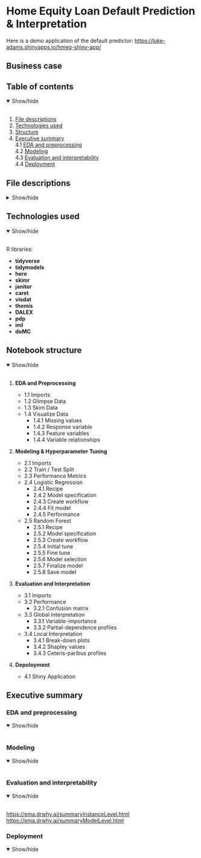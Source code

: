 # Home Equity Loan Default Prediction & Interpretation

Here is a demo application of the default predictor: https://luke-adams.shinyapps.io/hmeq-shiny-app/

## Business case


## Table of contents

<details open>
  <summary>Show/hide</summary>
  <br>
  
  1. [File descriptions](#file-descriptions)
  2. [Technologies used](#technologies-used)
  3. [Structure](#structure-of-notebooks)
  4. [Executive summary](#executive-summary)<br>
      4.1 [EDA and preprocessing](#eda-and-preprocessing)<br>
      4.2 [Modeling](#modeling)<br>
      4.3 [Evaluation and interpretability](#evaluation-and-interpretability)<br>
      4.4 [Deployment](#deployment)
  
</details>


## File descriptions

<details>
  <summary>Show/hide</summary>
  <br>
  For input after I add files to git
  
</details>


## Technologies used

<details open>
  <summary>Show/hide</summary>
  <br>

R libraries: <br>
  
- **tidyverse** <br>
- **tidymodels** <br>
- **here** <br>
- **skimr** <br>
- **janitor** <br>
- **caret** <br>
- **visdat** <br>
- **themis** <br>
- **DALEX** <br>
- **pdp** <br>
- **iml** <br>
- **doMC** <br>
  
</details>

## Notebook structure

<details open>
  <summary>Show/hide</summary>
  <br>

1. **EDA and Preprocessing**
   - 1.1 Imports
   - 1.2 Glimpse Data
   - 1.3 Skim Data
   - 1.4 Visualize Data
     - 1.4.1 Missing values
     - 1.4.2 Response variable
     - 1.4.3 Feature variables
     - 1.4.4 Variable relationships
  
2. **Modeling & Hyperparameter Tuning**
   - 2.1 Imports
   - 2.2 Train / Test Split
   - 2.3 Performance Metrics
   - 2.4 Logistic Regression
     - 2.4.1 Recipe
     - 2.4.2 Model specification
     - 2.4.3 Create workflow
     - 2.4.4 Fit model
     - 2.4.5 Performance
   - 2.5 Random Forest
     - 2.5.1 Recipe
     - 2.5.2 Model specification
     - 2.5.3 Create workflow
     - 2.5.4 Initial tune
     - 2.5.5 Fine tune
     - 2.5.6 Model selection
     - 2.5.7 Finalize model
     - 2.5.8 Save model
  
3. **Evaluation and Interpretation**
   - 3.1 Imports
   - 3.2 Performance 
     - 3.2.1 Confusion matrix
   - 3.3 Global Interpretation
     - 3.3.1 Variable-importance
     - 3.3.2 Partial-dependence profiles
   - 3.4 Local Interpretation
     - 3.4.1 Break-down plots
     - 3.4.2 Shapley values
     - 3.4.3 Ceteris-paribus profiles
  
4. **Depoloyment**
   - 4.1 Shiny Application
  
  
</details>

## Executive summary

### EDA and preprocessing

<details open>
  <summary>Show/hide</summary>
  <br>
  
</details>

### Modeling

<details open>
  <summary>Show/hide</summary>
  <br>
  
</details>

### Evaluation and interpretability

<details open>
  <summary>Show/hide</summary>
  <br>
  
  https://ema.drwhy.ai/summaryInstanceLevel.html <br>
  https://ema.drwhy.ai/summaryModelLevel.html
  
</details>

### Deployment

<details open>
  <summary>Show/hide</summary>
  <br>
  
</details>
